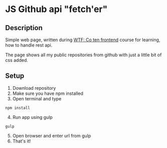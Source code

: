 # JS Github api "fetch'er"

## Description
Simple web page, written during [WTF: Co ten frontend](https://cotenfrontend.pl/) course for learning, how to handle rest api.  

The page shows all my public repositories from github with just a little bit of css added.

## Setup
1. Download repository
2. Make sure you have npm installed  
3. Open terminal and type
```
npm install
```
4. Run app using gulp
```
gulp
```
5. Open browser and enter url from gulp
6. That's it! 
